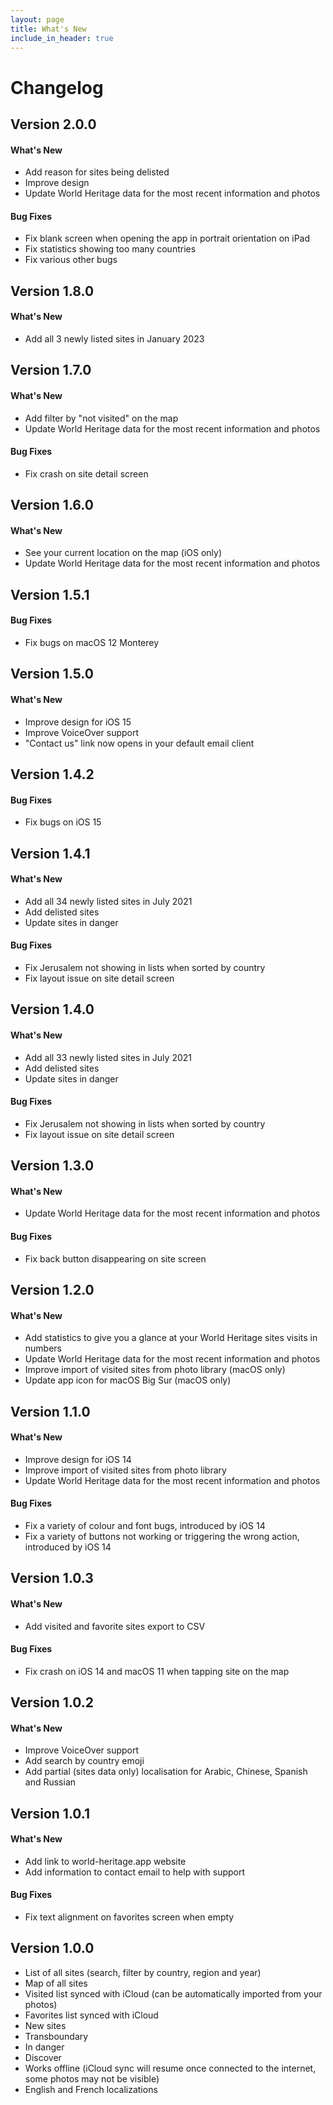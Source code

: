 ```yaml
---
layout: page
title: What's New
include_in_header: true
---
```


# Changelog

## **Version 2.0.0**

#### What's New

- Add reason for sites being delisted
- Improve design
- Update World Heritage data for the most recent information and photos

#### Bug Fixes

- Fix blank screen when opening the app in portrait orientation on iPad
- Fix statistics showing too many countries
- Fix various other bugs

## **Version 1.8.0**

#### What's New

- Add all 3 newly listed sites in January 2023

## **Version 1.7.0**

#### What's New

- Add filter by "not visited" on the map
- Update World Heritage data for the most recent information and photos

#### Bug Fixes

- Fix crash on site detail screen

## **Version 1.6.0**

#### What's New

- See your current location on the map (iOS only)
- Update World Heritage data for the most recent information and photos

## **Version 1.5.1**

#### Bug Fixes

- Fix bugs on macOS 12 Monterey

## **Version 1.5.0**

#### What's New

- Improve design for iOS 15
- Improve VoiceOver support
- "Contact us" link now opens in your default email client

## **Version 1.4.2**

#### Bug Fixes

- Fix bugs on iOS 15

## **Version 1.4.1**

#### What's New

- Add all 34 newly listed sites in July 2021
- Add delisted sites
- Update sites in danger

#### Bug Fixes

- Fix Jerusalem not showing in lists when sorted by country
- Fix layout issue on site detail screen

## **Version 1.4.0**

#### What's New

- Add all 33 newly listed sites in July 2021
- Add delisted sites
- Update sites in danger

#### Bug Fixes

- Fix Jerusalem not showing in lists when sorted by country
- Fix layout issue on site detail screen

## **Version 1.3.0**

#### What's New

- Update World Heritage data for the most recent information and photos

#### Bug Fixes

- Fix back button disappearing on site screen

## **Version 1.2.0**

#### What's New

- Add statistics to give you a glance at your World Heritage sites visits in numbers
- Update World Heritage data for the most recent information and photos
- Improve import of visited sites from photo library (macOS only)
- Update app icon for macOS Big Sur (macOS only)

## **Version 1.1.0**

#### What's New

- Improve design for iOS 14
- Improve import of visited sites from photo library
- Update World Heritage data for the most recent information and photos

#### Bug Fixes

- Fix a variety of colour and font bugs, introduced by iOS 14
- Fix a variety of buttons not working or triggering the wrong action, introduced by iOS 14

## **Version 1.0.3**

#### What's New

- Add visited and favorite sites export to CSV

#### Bug Fixes

- Fix crash on iOS 14 and macOS 11 when tapping site on the map

## **Version 1.0.2**

#### What's New

- Improve VoiceOver support
- Add search by country emoji
- Add partial (sites data only) localisation for Arabic, Chinese, Spanish and Russian

## **Version 1.0.1**

#### What's New

- Add link to world-heritage.app website
- Add information to contact email to help with support

#### Bug Fixes

- Fix text alignment on favorites screen when empty

## **Version 1.0.0**

- List of all sites (search, filter by country, region and year)
- Map of all sites
- Visited list synced with iCloud (can be automatically imported from your photos)
- Favorites list synced with iCloud
- New sites
- Transboundary
- In danger
- Discover
- Works offline (iCloud sync will resume once connected to the internet, some photos may not be visible)
- English and French localizations
